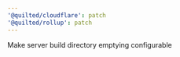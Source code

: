 ```yaml
---
'@quilted/cloudflare': patch
'@quilted/rollup': patch
---
```


Make server build directory emptying configurable
